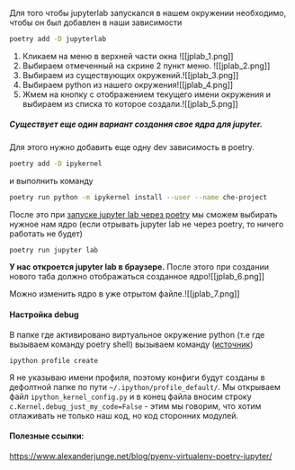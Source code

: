 Для того чтобы jupyterlab запускался в нашем окружении необходимо, чтобы он был добавлен в наши зависимости
 ```bash
poetry add -D jupyterlab
```
 1. Кликаем на меню в верхней части окна
  ![[jplab_1.png]]
  2. Выбираем отмеченный на скрине 2 пункт меню.
  ![[jplab_2.png]]
  3. Выбираем из существующих окружений.![[jplab_3.png]]
  4. Выбираем python из нашего окружения![[jplab_4.png]]
  5. Жмем на кнопку с отображением текущего имени окружения и выбираем из списка то которое создали.![[jplab_5.png]]

##### Существует еще один вариант создания свое ядра для jupyter.

Для этого нужно добавить еще одну dev зависимость в poetry.
```bash
poetry add -D ipykernel
```
и выполнить команду
```bash
poetry run python -m ipykernel install --user --name che-project
```
После это при <u>запуске jupyter lab через poetry</u> мы сможем выбирать нужное нам ядро (если отрывать jupyter lab не через poetry, то ничего работать не будет)
```bash
poetry run jupyter lab
```

**У нас откроется jupyter lab в браузере.** После этого при создании нового таба должно отображаться созданное ядро![[jplab_6.png]]

Можно изменить ядро в уже отрытом файле.![[jplab_7.png]]

#### Настройка debug
В папке где активировано виртуальное окружение python (т.е где вызываем команду poetry shell) вызываем команду ([источник](https://ipython.readthedocs.io/en/stable/config/intro.html))
 ```
 ipython profile create
```
Я не указываю имени профиля, поэтому конфиги будут созданы в дефолтной папке по пути `~/.ipython/profile_default/`.
Мы открываем файл `ipython_kernel_config.py` и в конец файла вносим строку 
`c.Kernel.debug_just_my_code=False` - этим мы говорим, что хотим отлаживать не только наш код, но код сторонних модулей.

#### Полезные ссылки:
https://www.alexanderjunge.net/blog/pyenv-virtualenv-poetry-jupyter/